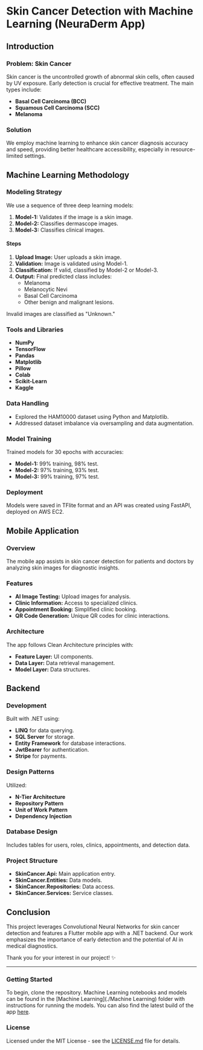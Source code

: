 # Skin Cancer Detection with Machine Learning (NeuraDerm App)

## Introduction

### Problem: Skin Cancer
Skin cancer is the uncontrolled growth of abnormal skin cells, often caused by UV exposure. Early detection is crucial for effective treatment. The main types include:
- **Basal Cell Carcinoma (BCC)**
- **Squamous Cell Carcinoma (SCC)**
- **Melanoma**

### Solution
We employ machine learning to enhance skin cancer diagnosis accuracy and speed, providing better healthcare accessibility, especially in resource-limited settings.

## Machine Learning Methodology

### Modeling Strategy
We use a sequence of three deep learning models:
1. **Model-1:** Validates if the image is a skin image.
2. **Model-2:** Classifies dermascope images.
3. **Model-3:** Classifies clinical images.

#### Steps
1. **Upload Image:** User uploads a skin image.
2. **Validation:** Image is validated using Model-1.
3. **Classification:** If valid, classified by Model-2 or Model-3.
4. **Output:** Final predicted class includes:
   - Melanoma
   - Melanocytic Nevi
   - Basal Cell Carcinoma
   - Other benign and malignant lesions.

Invalid images are classified as "Unknown."

### Tools and Libraries
- **NumPy**
- **TensorFlow**
- **Pandas**
- **Matplotlib**
- **Pillow**
- **Colab**
- **Scikit-Learn**
- **Kaggle**

### Data Handling
- Explored the HAM10000 dataset using Python and Matplotlib.
- Addressed dataset imbalance via oversampling and data augmentation.

### Model Training
Trained models for 30 epochs with accuracies:
- **Model-1:** 99% training, 98% test.
- **Model-2:** 97% training, 93% test.
- **Model-3:** 99% training, 97% test.

### Deployment
Models were saved in TFlite format and an API was created using FastAPI, deployed on AWS EC2.

## Mobile Application

### Overview
The mobile app assists in skin cancer detection for patients and doctors by analyzing skin images for diagnostic insights.

### Features
- **AI Image Testing:** Upload images for analysis.
- **Clinic Information:** Access to specialized clinics.
- **Appointment Booking:** Simplified clinic booking.
- **QR Code Generation:** Unique QR codes for clinic interactions.

### Architecture
The app follows Clean Architecture principles with:
- **Feature Layer:** UI components.
- **Data Layer:** Data retrieval management.
- **Model Layer:** Data structures.

## Backend

### Development
Built with .NET using:
- **LINQ** for data querying.
- **SQL Server** for storage.
- **Entity Framework** for database interactions.
- **JwtBearer** for authentication.
- **Stripe** for payments.

### Design Patterns
Utilized:
- **N-Tier Architecture**
- **Repository Pattern**
- **Unit of Work Pattern**
- **Dependency Injection**

### Database Design
Includes tables for users, roles, clinics, appointments, and detection data.

### Project Structure
- **SkinCancer.Api:** Main application entry.
- **SkinCancer.Entities:** Data models.
- **SkinCancer.Repositories:** Data access.
- **SkinCancer.Services:** Service classes.

## Conclusion
This project leverages Convolutional Neural Networks for skin cancer detection and features a Flutter mobile app with a .NET backend. Our work emphasizes the importance of early detection and the potential of AI in medical diagnostics.

Thank you for your interest in our project! ✨

---

### Getting Started
To begin, clone the repository. Machine Learning notebooks and models can be found in the [Machine Learning](./Machine Learning) folder with instructions for running the models. You can also find the latest build of the app [here]().

### License
Licensed under the MIT License - see the [LICENSE.md](LICENSE.md) file for details.